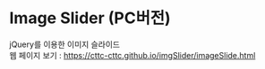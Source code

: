 # Image Slider (PC버전)
jQuery를 이용한 이미지 슬라이드  
웹 페이지 보기 : https://cttc-cttc.github.io/imgSlider/imageSlide.html
